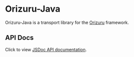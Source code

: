 # Orizuru-Java

Orizuru-Java is a transport library for the [Orizuru](https://www.npmjs.com/package/@financialforcedev/orizuru) framework.

## API Docs

Click to view [JSDoc API documentation](http://htmlpreview.github.io/?https://github.com/financialforcedev/orizuru-java/blob/feature/RESEARCH-852-split-out-orizuru-java/doc/index.html).
